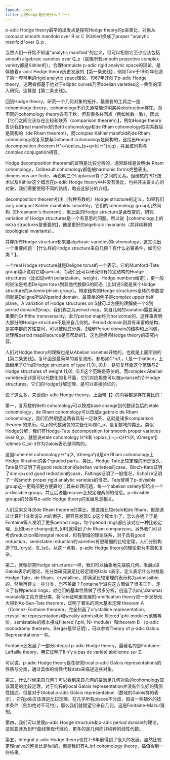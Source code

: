 ```yaml
---
layout: post
title: p进Hodge理论是什么？(一)
---
```


p-adic Hodge theory最早的出发点是探究Hodge theory的p进类比，对象从compact smooth manifold over R or C (Kähler)换成了proper "analytic manifold"over Q_p .

当然人们一开始不知道"analytic manifold"的定义，但可以相信它至少应该包括smooth algebraic varieties over Q_p（就像所有smooth projective complex variety都是Kähler的）。合理formulate p-adic rigid analytic space的理论，是伴随着p-adic Hodge theory历史发展的【第一条支线】，例如Tate于1962年创造了第一套可用的rigid analytic space理论，1967年开创了p-adic Hodge theory，这两者都基于他对于elliptic curves乃至abelian varieties这一典型的深入研究，这算是【第二条支线】。

回到Hodge theory，研究一个几何对象的拓扑，最重要的工具之一是cohomology theory，cohomology不消失通常能说明某种obstruction存在。而不同的cohomology theory各有千秋，但有很多共同点（例如维数一致），因此【它们之间应该存在比较和联系（comparison theorem）】，例如Hodge theory告诉我们real manifold的Betti cohomology和de Rham cohomology取实系数后是同构的（de Rham theorem），而complex Kähler manifold的de Rham cohomology取复系数与Dolbeault cohomology是同构的，这给出Hodge decomposition theorem H^k=\oplus_{p+q=k} H^{p,q}，并且该同构与complex conjugation相容。

Hodge decomposition theorem的证明是比较分析的，通常路线是说明de Rham cohomology，Dolbeault cohomology都能被harmonic forms完整表出，dimensions are finite，再说明三个Laplacian算子之间的关系。但硬核的PDE技术以及Kähler这个概念在p-adic Hodge theory中并没有类比，也并非主要关心的对象，我们需要使用不同的路线，略去这部分的介绍。

decomposition theorem引出（各种系数的）Hodge structure的定义，如果我们vary compact Kähler manifolds smoothly，它们的cohomology group仍然同构（Ehresmann's theorem），但上面的Hodge structure是会改变的，研究variation of Hodge structures是一个有意思的问题。所以说【cohomology上的extra structures是重要的】，他是更好的algebraic invariants（并非纯粹的topological invariants）。

并非所有Hodge structure都来自algebraic varieties的cohomology，这又引出一个重要问题：【什么样的Hodge structure来自几何？有什么必要条件，如何分类？】。

一个real Hodge structure就是Deligne torus的一个表示，它的Mumford-Tate group越小说明它越special，而我们还可以研究带有特定结构的Hodge structures（比如说with polarization，weight，Hodge numbers给定），更一般的说法是考虑Deligne torus到其他代数群G的同态（比如说G就是某个Hodge structure的automorphism group）。特定结构的Hodge structures全体的参数空间就是Deligne所说的period domain，最简单的例子是complex upper half plane。A variation of Hodge structures on S就可以方便的理解成一个S到period domain的map，我们称之为period map。来自几何的variation需要满足重要的Griffiths transversality，此时period map称为horizontal的，这件事表明大部分的Hodge structure不是来自几何的。Period domain则具有丰富的结构，是实李群的齐性空间，可以被彻底分类，【理解Period domain的结构和上同调，对理解period map的source是有帮助的】。这也是经典Hodge theory的研究内容。

人们对Hodge theory的理解也是从Abelian varieties开始的，也就是上面所说的【第二条支线】。复环面是最简单的紧复流形，都形如C^n/L，L是一个lattice，上面继承了C^n的Hodge structure of type (1,0), (0,1)，易见复环面这个范畴与Z-Hodge structures of weight (1,0), (0,1)这个范畴是等价的。而complex Abelian varieties无非是可以代数化的复环面，它们对应那些可以被polarize的Z-Hodge structures。它们的Hodge分解定理，是可以直接验证的。

说了这么多，来谈谈p-adic Hodge theory。上面带【】的内容都是存在类比的：

第一，复系数的Betti cohomology可以换成base change到代数闭包后的etale cohomology，de Rham cohomology可以改成algebraic de Rham cohomology，我们仍然期望这两者具有一定联系，这就是诸多comparison theorem的来历。Q_p的代数闭包的完备化叫做C_p，是复数域的类比。类似Hodge分解，我们有Hodge-Tate decomposition for smooth proper varieties over Q_p，就是说etale cohomology H^k和 \oplus_{i+j=k}H^i(X, \Omega^j) \otimes C_p(-i)作为Galois表示是同构的。

这里coherent cohomology H^q(X, \Omega^p)是de Rham cohomology上Hodge filtration的各个graded parts，类比。Hodge-Tate比较定理的历史很久，Tate最早证明了有good reduction的abelian varieties的case，Bloch-Kato证明了dim<p+ord good reduction的case，Faltings证明了一般情况，Scholze证明了一般smoth proper rigid analytic varieties的情况。Tate使用了p-divisible group这一更局部更方便算的工具来处理问题，每一个abelian variety都给出一个p-divisible group，并且后者能recover比较定理两侧的信息。p-divisible groups的分类与p-adic Hodge theory的发展息息相关。

人们后来又寻求de Rham theorem的类比，想直接比较etale和de Rham，但是通过计算P^1或者说G_m的例子，很容易发现C_p这个域太小了，怎么办呢？于是Fontaine等人发明了更多period rings，每个period rings都应该对应一种比较定理，比如base change到B_{dR}就得到了de Rham comparison。另外我们可以考虑reduction和integral model，和有限域的理论联系，对于具有good reduction，semistable reduction的varieties有更精细的比较定理，人们分别构造了B_{crys}，B_{st}。从这一点看，p-adic Hodge theory的理论更为丰富和复杂。

第二，就像研究Hodge structures一样，我们可以抽象地先摆脱几何，发展p进Galois表示的理论，先分类研究满足比较定理的Galois表示，定义表示什么时候是Hodge-Tate，de Rham，crystalline，即满足比较定理的表示称为admissible的，然后再建立一些分类，岂不美哉？Fontaine学派在这方面做了很多工作，定义了各种period rings，对他们的基本性质做了很多分析，创造了(\phi,\Gamma) module等工具方便分类，将Tate证明里发展的ramification theory进一步发扬光大得到Ax-Sen-Tate theorem，证明了著名的两大基本定理 theorem A （Colmez-Fontaine theorem，完全刻画了crystalline representation，crystalline representations和weakly admissible filtered \phi-modules范畴等价，semistable的版本换成filtered (\phi, N)-module）和theorem B （p-adic monodromy theorem，Berger最早证明），可以参考Theory of p-adic Galois Representations一书。

Fontaine还发展了一部分integral p-adic Hodge theory，最著名的是Fontaine-Laffaille theory，用它证明了Il n'y a pas de variété abélienne sur Z.

可以说，p-adic Hodge theory是在研究local p-adic Galois representations的性质与分类，通过具体的线性代数data来描述这些对象。

第三，什么时候来自几何？可以看到来自几何的要满足几何对象的cohomology应该满足的比较定理，对于纯粹的local Galois representation并没有什么好的猜测性描述。但是对于Global p-adic Galois representation（数域的Galois群的表示），它在p处应该满足比较定理，在几乎所有places不分歧，假设一些额外的技术条件（例如绝对不可约），那么我们就期望它来自几何，这是Fontaine-Mazur猜想。

第四，我们可以发展p-adic Hodge structure和p-adic period domain的理论，这就要涉及到FF曲线等现代理论，更多的是几何而非纯粹的线性代数。

第五，Integral p-adic Hodge theory也在7-8年前得到了很大的发展，虽然比较定理naive的整类比是fail的，但是我们有A_inf cohomology theory，插值得到一些结果。
